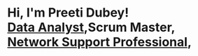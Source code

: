 <h1>Hi, I'm Preeti Dubey! <br/><a href="https://github.com/PreetiDubey">Data Analyst</a>,Scrum Master</a>,
  <a href="https://www.linkedin.com/in/preetidubey2/">Network Support Professional</a>, 

